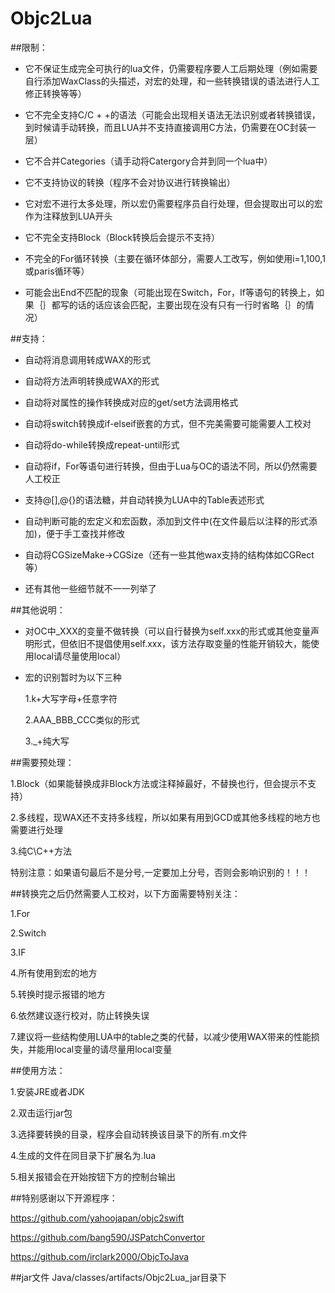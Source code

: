 # Objc2Lua

##限制：

- 它不保证生成完全可执行的lua文件，仍需要程序要人工后期处理（例如需要自行添加WaxClass的头描述，对宏的处理，和一些转换错误的语法进行人工修正转换等等）

- 它不完全支持C/C + +的语法（可能会出现相关语法无法识别或者转换错误，到时候请手动转换，而且LUA并不支持直接调用C方法，仍需要在OC封装一层）

- 它不合并Categories（请手动将Catergory合并到同一个lua中）

- 它不支持协议的转换（程序不会对协议进行转换输出）

- 它对宏不进行太多处理，所以宏仍需要程序员自行处理，但会提取出可以的宏作为注释放到LUA开头

- 它不完全支持Block（Block转换后会提示不支持）

- 不完全的For循环转换（主要在循环体部分，需要人工改写，例如使用i=1,100,1或paris循环等）

- 可能会出End不匹配的现象（可能出现在Switch，For，If等语句的转换上，如果｛｝都写的话的话应该会匹配，主要出现在没有只有一行时省略｛｝的情况）

##支持：

- 自动将消息调用转成WAX的形式

- 自动将方法声明转换成WAX的形式

- 自动将对属性的操作转换成对应的get/set方法调用格式

- 自动将switch转换成if-elseif嵌套的方式，但不完美需要可能需要人工校对

- 自动将do-while转换成repeat-until形式

- 自动将if，For等语句进行转换，但由于Lua与OC的语法不同，所以仍然需要人工校正

- 支持@[],@{}的语法糖，并自动转换为LUA中的Table表述形式

- 自动判断可能的宏定义和宏函数，添加到文件中(在文件最后以注释的形式添加)，便于手工查找并修改

- 自动将CGSizeMake->CGSize（还有一些其他wax支持的结构体如CGRect等）

- 还有其他一些细节就不一一列举了

##其他说明：

- 对OC中_XXX的变量不做转换（可以自行替换为self.xxx的形式或其他变量声明形式，但依旧不提倡使用self.xxx，该方法存取变量的性能开销较大，能使用local请尽量使用local）

- 宏的识别暂时为以下三种

    1.k+大写字母+任意字符

    2.AAA_BBB_CCC类似的形式

    3._+纯大写

##需要预处理：

1.Block（如果能替换成非Block方法或注释掉最好，不替换也行，但会提示不支持）

2.多线程，现WAX还不支持多线程，所以如果有用到GCD或其他多线程的地方也需要进行处理

3.纯C\C++方法

特别注意：如果语句最后不是分号,一定要加上分号，否则会影响识别的！！！

##转换完之后仍然需要人工校对，以下方面需要特别关注：

1.For

2.Switch

3.IF

4.所有使用到宏的地方

5.转换时提示报错的地方

6.依然建议逐行校对，防止转换失误

7.建议将一些结构使用LUA中的table之类的代替，以减少使用WAX带来的性能损失，并能用local变量的请尽量用local变量

##使用方法：

1.安装JRE或者JDK

2.双击运行jar包

3.选择要转换的目录，程序会自动转换该目录下的所有.m文件

4.生成的文件在同目录下扩展名为.lua

5.相关报错会在开始按钮下方的控制台输出

##特别感谢以下开源程序：

https://github.com/yahoojapan/objc2swift

https://github.com/bang590/JSPatchConvertor

https://github.com/irclark2000/ObjcToJava

##jar文件
Java/classes/artifacts/Objc2Lua_jar目录下
